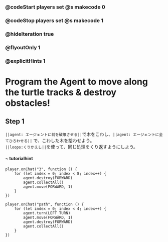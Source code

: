 ### @codeStart players set @s makecode 0
### @codeStop players set @s makecode 1

### @hideIteration true 
### @flyoutOnly 1
### @explicitHints 1


# Program the Agent to move along the turtle tracks & destroy obstacles!

## Step 1

``||agent: エージェントに前を破壊させる||``で木をこわし、``||agent: エージェントに全てひろわせる||`` で、こわした木を拾わせよう。  
``||loops:くりかえし||``を使って、同じ処理をくり返すようにしよう。

#### ~ tutorialhint 
```blocks
player.onChat("3", function () {
    for (let index = 0; index < 8; index++) {
        agent.destroy(FORWARD)
        agent.collectAll()
        agent.move(FORWARD, 1)
    }
})
``` 

```ghost
player.onChat("path", function () {
    for (let index = 0; index < 4; index++) {
        agent.turn(LEFT_TURN)
        agent.move(FORWARD, 1)
        agent.destroy(FORWARD)
        agent.collectAll()
    }
})
``` 